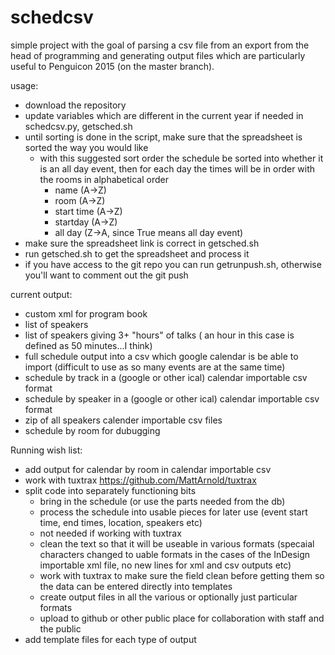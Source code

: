 schedcsv
========

simple project with the goal of parsing a csv file from an export
from the head of programming and generating output files which are particularly useful to Penguicon 2015 (on the master branch).

usage:
   * download the repository
   * update variables which are different in the current year if needed in schedcsv.py, getsched.sh
   * until sorting is done in the script, make sure that the spreadsheet is sorted the way you would like
     * with this suggested sort order the schedule be sorted into whether it is an all day event, then for each day the times will be in order with the rooms in alphabetical order 
       * name (A->Z)
       * room (A->Z)
       * start time (A->Z)
       * startday (A->Z)
       * all day (Z->A, since True means all day event)
   * make sure the spreadsheet link is correct in getsched.sh
   * run getsched.sh to get the spreadsheet and process it
   * if you have access to the git repo you can run getrunpush.sh, otherwise you'll want to comment out the git push

current output:
   * custom xml for program book
   * list of speakers
   * list of speakers giving 3+ "hours" of talks ( an hour in this case is defined as 50 minutes...I think)
   * full schedule output into a csv which google calendar is be able to import (difficult to use as so many events are at the same time)
   * schedule by track  in a (google or other ical) calendar importable csv format
   * schedule by speaker in a (google or other ical) calendar importable csv format
   * zip of all speakers calender importable csv files
   * schedule by room for dubugging 



   
Running wish list:
   * add output for calendar by room in calendar importable csv
   * work with tuxtrax https://github.com/MattArnold/tuxtrax 
   * split code into separately functioning bits
     *  bring in the schedule (or use the parts needed from the db)
     *  process the schedule into usable pieces for later use (event start time, end times, location, speakers etc)
       *  not needed if working with tuxtrax
     *  clean the text so that it will be useable in various formats (specaial characters changed to uable formats in the cases of the InDesign importable xml file, no new lines for xml and csv outputs etc)
       *  work with tuxtrax to make sure the field clean before getting them so the data can be entered directly into templates
     *  create output files in all the various or optionally just particular formats
     *  upload to github or other public place for collaboration with staff and the public
   * add template files for each type of output

